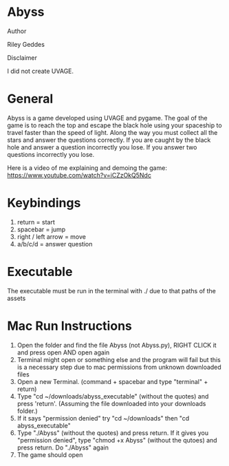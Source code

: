 # Abyss 


Author 

Riley Geddes

Disclaimer

I did not create UVAGE. 

# General 

Abyss is a game developed using UVAGE and pygame. The goal of the game is to reach the top and escape the black hole using 
your spaceship to travel faster than the speed of light. Along the way you must collect all the stars and answer the questions
correctly. If you are caught by the black hole and answer a question incorrectly you lose. If you answer two questions
incorrectly you lose. 

Here is a video of me explaining and demoing the game: https://www.youtube.com/watch?v=iCZzOkQ5Ndc

# Keybindings  

1. return = start  
2. spacebar = jump 
3. right / left arrow = move
4. a/b/c/d = answer question

# Executable
The executable must be run in the terminal with ./ due to that paths of the assets

# Mac Run Instructions 

1. Open the folder and find the file Abyss (not Abyss.py), RIGHT CLICK it and press open AND open again 
2. Terminal might open or something else and the program will fail but this is a necessary step due to mac permissions from unknown downloaded files 
3. Open a new Terminal. (command + spacebar and type "terminal" + return)
4. Type "cd ~/downloads/abyss_executable" (without the quotes) and press 'return'. (Assuming the file downloaded into your downloads folder.)
5. If it says "permission denied" try "cd ~/downloads" then "cd abyss_executable"
6. Type "./Abyss" (without the quotes) and press return. If it gives you "permission denied", type "chmod +x Abyss" (without the qutoes) and press return. Do "./Abyss" again
7. The game should open

